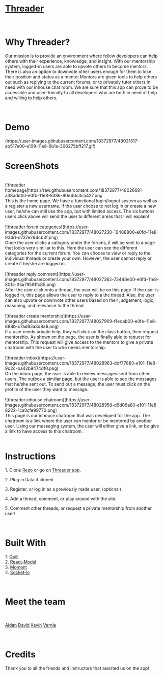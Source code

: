<div>
    <h1><a href= "https://threaderzzz.herokuapp.com/">Threader</a></h1>
    <br>
        <h1>Why Threader?</h1>
            <p>Our mission is to provide an environment where fellow developers can help others with their experience, knowledge, and insight. With our mentorship system, logged-in users are able to upvote others to become mentors. There is also an option to downvote other users enough for them to lose their position and status as a mentor.Mentors are given tools to help others out such as replying to the current forums, or to privately tutor others in need with our inhouse chat room. We are sure that this app can prove to be accessible and user-friendly to all developers who are both in need of help and willing to help others.</p>
    <br>
        <h1>Demo</h1>
            (https://user-images.githubusercontent.com/18372977/48031617-ab517e00-e109-11e8-9b1e-306275bff217.gif)
            <br>
        <h1>ScreenShots</h1>
        <br>
        <div>![threader homepage]https://raw.githubusercontent.com/18372977/48026691-a38add00-e0fb-11e8-8386-80e40c3c5427.png
        <br>
        This is the home page. We have a functional login/logout system as well as a register a new username. If the user choose to not log in or create a new user, he/she can still use the app, but with limited access. The six buttons users click above will send the user to different areas that I will explain!
        </div>
        <br>
        <div>![threader forum categories](https://user-images.githubusercontent.com/18372977/48027230-16488800-e0fd-11e8-934d-d737e294cb3f.png)
        <br>
        Once the user clicks a category under the forums, it will be sent to a page that looks very similiar to this. Here the user can see the different categories for the current forum. You can choose to view or reply to the individual threads or create your own. However, the user cannot reply or create if he/she are logged in.
        </div>
        <br>
        <div>![threader reply comment](https://user-images.githubusercontent.com/18372977/48027362-73443e00-e0fd-11e8-801a-35a79591fc85.png)
        <br>
        After the user click onto a thread, the user will be on this page. If the user is logged in, this page allows the user to reply to a the thread. Also, the user can also upvote or downvote other users based on their judgement, logic, reasoning, and relevance to the thread.
        </div>
        <br>
        <div>![threader create mentorship](https://user-images.githubusercontent.com/18372977/48027909-f1edab00-e0fe-11e8-888b-c7ad83a3d8a9.png)
        <br>
        If a user needs private help, they will click on the class button, then request mentorship. As shown on the page, the user is finally able to request for mentorship. This request will give access to the mentors to give a private chatroom with the user to who needs mentorship.
        </div>
        <br>
        <div>![threader inbox](https://user-images.githubusercontent.com/18372977/48028963-ddf77880-e101-11e8-9d2c-ba42b9474df0.png)
        <br>
        On the inbox page, the user is able to review messages sent from other users. The outbox a similiar page, but the user is able to see the messages that he/she sent out. To send out a message, the user must click on the profile of the user they want to message.
        </div>
        <br>
        <div>![threader inhouse chatroom](https://user-images.githubusercontent.com/18372977/48028958-d6d06a80-e101-11e8-8222-1ca0cfe99772.png)
        <br>
        This page is our inhouse chatroom that was developed for the app. The chatroom is a link where the user can mentor or be mentored by another user. Using our messaging system, the user will either give a link, or be give a link to have access to this chatroom.
        </div>
        <br>
        </div>
        <h1>Instructions</h1>
            <p>1. Clone  <a href="https://github.com/vedelacruz/project3">Repo</a> or go on <a href= "https://threaderzzz.herokuapp.com/">Threader app</a>.</p>
            <p>2. Plug in Data if cloned</p>
            <p>3. Register, or log in as a previously made user. (optional)</p>
            <p>4. Add a thread, comment, or play around with the site.</p>
            <p>5. Comment other threads, or request a private mentorship from another user!</p>
            <br>
        <h1>Built With</h1>
            <p>
            1. <a href="https://github.com/quilljs/quill">Quill</a>
            <br>
            2. <a href="https://www.npmjs.com/package/react-modal">React-Model</a>
            <br>
            3. <a href="https://www.npmjs.com/package/moment>">Moment</a>
            <br>
            4. <a href="https://www.npmjs.com/package/socket.io">Socket-io</a>
            </p>
            <br>
        <h1>Meet the team</h1>
        <br>
            <p>
            <a href="https://github.com/ironaidan">Aidan</a>
            <a href="https://github.com/davidmhuh">David</a>
            <a href="https://github.com/kyblockstacking">Kevin</a>
            <a href="https://github.com/vedelacruz">Vernie</a>
            </p>
        <br>
        <h1>Credits</h1>
            Thank you to all the friends and instructors that assisted us on the app!
</div>
